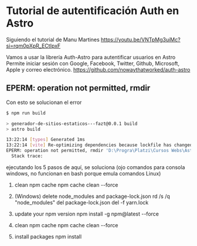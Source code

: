 # Tutorial de autentificación Auth en Astro

Siguiendo el tutorial de Manu Martines
https://youtu.be/VNTpMg3uiMc?si=rqm0pXpR_ECtIpxF

Vamos a usar la librería Auth-Astro para autentificar usuarios en Astro
Permite iniciar sesión con Google, Facebook, Twitter, Github, Microsoft, Apple y correo electrónico.
https://github.com/nowaythatworked/auth-astro
















## EPERM: operation not permitted, rmdir
Con esto se solucionan el error
```sh
$ npm run build

> generador-de-sitios-estaticos---fazt@0.0.1 build
> astro build

13:22:14 [types] Generated 1ms
13:22:14 [vite] Re-optimizing dependencies because lockfile has changed
EPERM: operation not permitted, rmdir 'D:\Progra\Platzi\Cursos Webs\Astro-Desarrollo-web\node_modules\.vite\deps'
  Stack trace:

```

ejecutando los 5 pasos de aquí, se soluciona (ojo comandos para consola windows, no funcionan en bash porque emula comandos Linux)

1) clean npm cache
npm cache clean --force

2) (Windows) delete node_modules and package-lock.json
rd /s /q "node_modules"
del package-lock.json
del -f yarn.lock

3) update your npm version
npm install -g npm@latest --force

4) clean npm cache
npm cache clean --force

5) install packages
npm install
